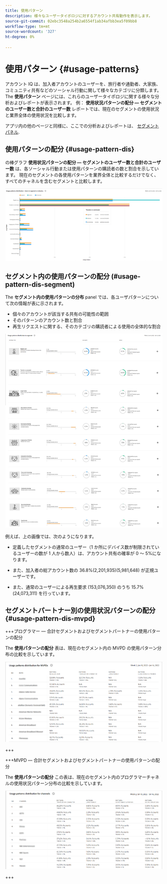 ```yaml
---
title: 使用パターン
description: 様々なユーザータイポロジに対するアカウント共有動作を表示します。
source-git-commit: 02ebc3548a254b2a6554f1ab34afbb3ea5f09bb8
workflow-type: tm+mt
source-wordcount: '327'
ht-degree: 0%

---
```


# 使用パターン {#usage-patterns}

アカウント IQ は、加入者アカウントのユーザーを、旅行者や通勤者、大家族、コミュニティ共有などのソーシャル行動に関して様々なカテゴリに分類します。 The **使用パターン** ページには、これらのユーザータイポロジに関する様々な分析およびレポートが表示されます。 例： **使用状況パターンの配分 — セグメントのユーザー数と合計のユーザー数** レポートでは、現在のセグメントの使用状況と業界全体の使用状況を比較します。

アプリ内の他のページと同様に、ここでの分析およびレポートは、 [セグメントパネル](/help/AccountIQ/segments-timeframe.md).

## 使用パターンの配分 {#usage-pattern-dis}

の棒グラフ **使用状況パターンの配分 — セグメントのユーザー数と合計のユーザー数** は、各ソーシャル行動または使用パターンの購読者の数と割合を示しています。 現在のセグメントの各使用パターンを業界全体と比較するだけでなく、すべてのチャネルを含むセグメントと比較します。

![](assets/segment-users-industry.png)

## セグメント内の使用パターンの配分 (#usage-pattern-dis-segment)

The **セグメント内の使用パターンの分布** panel では、各ユーザパターンについて次の情報が表に示されます。

* 個々のアカウントが該当する共有の可能性の範囲
* そのパターンのアカウント数と割合
* 再生リクエストに関する、そのカテゴリの購読者による使用の全体的な割合

![](assets/usage-pattern-segmentwise.png)

例えば、上の画像では、次のようになります。

* 定義したセグメントの通常のユーザー（1 か所にデバイス数が制限されているユーザーの数が 1 人から数人）は、アカウント共有の確率が 0 ～ 5%になります。

* また、加入者の総アカウント数の 36.8%(2,201,935)(5,981,648) が正規ユーザーです。

* また、通常のユーザーによる再生要求 (153,076,350) のうち 15.7%(24,073,311) を行っています。

## セグメントパートナー別の使用状況パターンの配分 {#usage-pattern-dis-mvpd}

+++プログラマー — 合計セグメントおよびセグメントパートナーの使用パターンの配分

The **使用パターンの配分** 表は、現在のセグメント内の MVPD の使用パターン分布の比較を示しています。

![](assets/usage-patterns-mvpdwise.png)

+++

+++MVPD — 合計セグメントおよびセグメントパートナーの使用パターンの配分

The **使用パターンの配分** この表は、現在のセグメント内のプログラマーチャネルの使用状況パターン分布の比較を示しています。

![](assets/usage-patterns-programmerwise.png)

+++
